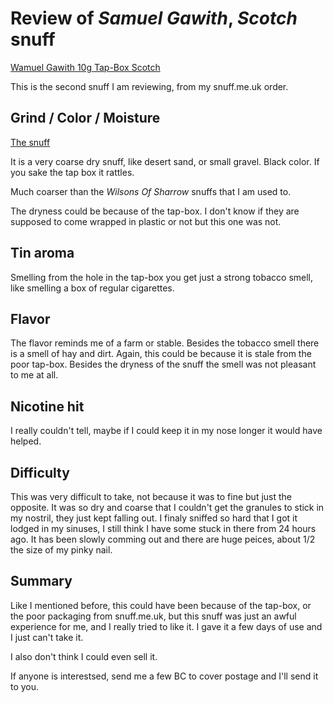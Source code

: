 # Review of *Samuel Gawith*, *Scotch* snuff #
[Wamuel Gawith 10g Tap-Box Scotch](http://i.imgur.com/w6naC6D.jpg)

This is the second snuff I am reviewing, from my snuff.me.uk order. 

## Grind / Color / Moisture

[The snuff](http://i.imgur.com/qiuhvDT.jpg)

It is a very coarse dry snuff, like desert sand, or small
gravel. Black color. If you sake the tap box it rattles.

Much coarser than the *Wilsons Of Sharrow* snuffs that I am used to.

The dryness could be because of the tap-box. I don't know if they are
supposed to come wrapped in plastic or not but this one was not. 


## Tin aroma

Smelling from the hole in the tap-box you get just a strong tobacco
smell, like smelling a box of regular cigarettes.

## Flavor

The flavor reminds me of a farm or stable. Besides the tobacco smell
there is a smell of hay and dirt. Again, this could be because it is
stale from the poor tap-box. Besides the dryness of the snuff the
smell was not pleasant to me at all. 


## Nicotine hit

I really couldn't tell, maybe if I could keep it in my nose longer it
would have helped.



## Difficulty

This was very difficult to take, not because it was to fine but just
the opposite. It was so dry and coarse that I couldn't get the
granules to stick in my nostril, they just kept falling out. I finaly
sniffed so hard that I got it lodged in my sinuses, I still think I
have some stuck in there from 24 hours ago. It has been slowly comming
out and there are huge peices, about 1/2 the size of my pinky nail. 


## Summary 

Like I mentioned before, this could have been because of the tap-box,
or the poor packaging from snuff.me.uk, but this snuff was just an
awful experience for me, and I really tried to like it. I gave it a
few days of use and I just can't take it.

I also don't think I could even sell it.

If anyone is interestsed, send me a few BC to cover postage and I'll
send it to you.

